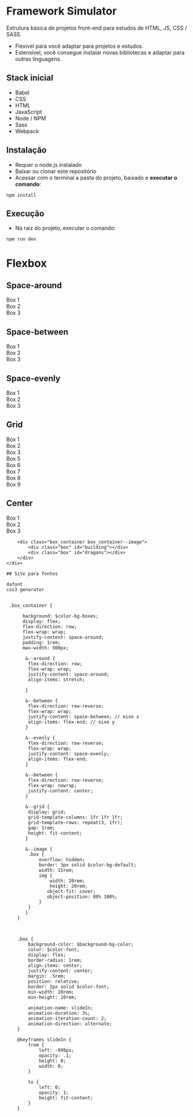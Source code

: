 # Framework Simulator
Estrutura básica de projetos front-end para estudos de HTML, JS, CSS / SASS. 

- Flexível para você adaptar para projetos e estudos.
- Estensível, você consegue instalar novas bibliotecas e adaptar para outras linguagens.  

## Stack inicial
- Babel
- CSS
- HTML
- JavaScript
- Node / NPM
- Sass
- Webpack

## Instalação
- Requer o node.js instalado
- Baixar ou clonar este repositório
- Acessar com o terminal a pasta do projeto, baixado e **executar o comando**:
```
npm install 
```
## Execução
- Na raiz do projeto, executar o comando:
```
npm run dev
```
<div id="root">
      <h1>Flexbox</h1>
         <h2>Space-around</h2>
        <div class="box_container box_container--around ">
            <div class="box">Box 1</div>
            <div class="box">Box 2</div>
            <div class="box">Box 3</div>
        </div>
        <h2>Space-between</h2>
        <div class="box_container box_container--between ">
            <div class="box">Box 1</div>
            <div class="box">Box 2</div>
            <div class="box">Box 3</div>
        </div>
        <h2>Space-evenly</h2>
        <div class="box_container box_container--evenly ">
            <div class="box">Box 1</div>
            <div class="box">Box 2</div>
            <div class="box">Box 3</div>
        </div>
        <h2>Grid</h2>
        <div class="box_container box_container--grid ">            
            <div class="box">Box 1</div>
            <div class="box">Box 2</div>
            <div class="box">Box 3</div>
            <div class="box">Box 5</div>
            <div class="box">Box 6</div>
            <div class="box">Box 7</div>
            <div class="box">Box 8</div>
            <div class="box">Box 9</div>
        </div>
        <h2>Center</h2>
        <div class="box_container box_container--center">
           <div class="box">Box 1</div>
            <div class="box">Box 2</div>
            <div class="box">Box 3</div>
        </div>

        <div class="box_container box_container--image">
            <div class="box" id="building"></div>
            <div class="box" id="dragons"></div>
        </div>
    </div> 

    ## Site para fontes 

    dafont
    css3 genarator

    
     .box_container {
        
          background: $color-bg-boxes;
          display: flex;
          flex-direction: row;
          flex-wrap: wrap;
          justify-content: space-around;
          padding: 1rem;
          max-width: 500px;

           &--around {
            flex-direction: row;
            flex-wrap: wrap;
            justify-content: space-around;
            align-items: stretch;
            
           }

           &--between {
            flex-direction: row-reverse;
            flex-wrap: wrap;
            justify-content: space-between; // eixo x
            align-items: flex-end; // eixo y
           }

           &--evenly {
            flex-direction: row-reverse;
            flex-wrap: wrap;
            justify-content: space-evenly;
            align-items: flex-end;
           }

           &--between {
            flex-direction: row-reverse;
            flex-wrap: nowrap;
            justify-content: center;
           }

           &--grid {
            display: grid;
            grid-template-columns: 1fr 1fr 1fr;
            grid-template-rows: repeat(3, 1fr);
            gap: 1rem;
            height: fit-content;
           }

           &--image {
            .box {
                overflow: hidden;
                border: 3px solid $color-bg-default;
                width: 15rem;
                img {
                    width: 20rem;
                    height: 20rem;
                   object-fit: cover;
                   object-position: 80% 100%;
                }
            }
           }
        }
        

    
        .box {
            background-color: $background-bg-color;
            color: $color-font;
            display: flex;
            border-radius: 1rem;
            align-items: center;
            justify-content: center;
            margin: .5rem;
            position: relative;
            border: 2px solid $color-font;
            min-width: 10rem;
            min-height: 10rem;

            animation-name: slideIn;
            animation-duration: 3s;
            animation-iteration-count: 2;
            animation-direction: alternate;
        }

        @keyframes slideIn {
            from {
                left: -999px;
                opacity: .1;
                height: 0;
                width: 0;
            }

            to {
                left: 0;
                opacity: 1;
                height: fit-content;
            }
        }
        
        
